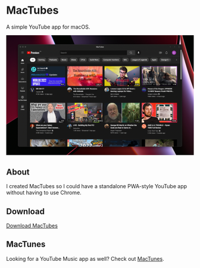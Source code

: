 # MacTubes

A simple YouTube app for macOS.

![MacTubes](screenshot.png)

## About

I created MacTubes so I could have a standalone PWA-style YouTube app without having to use Chrome.

## Download

[Download MacTubes](https://github.com/kjoedion/mactubes/releases/download/1.0/MacTubes.app)

## MacTunes

Looking for a YouTube Music app as well? Check out [MacTunes](https://github.com/kjoedion/mactunes).
